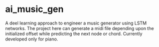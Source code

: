 # ai_music_gen
 
A deel learning approach to engineer a music generator using LSTM networks. The project here can generate a midi file depending upon the initialized offset while predicting
the next node or chord. Currently developed only for piano.
